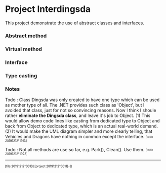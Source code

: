 ﻿
# Project Interdingsda

This project demonstrate the use of abstract classes and interfaces.

### Abstract method

### Virtual method

### Interface

### Type casting


### Notes

 Todo : Class Dingsda was only created to have one type which can be used
 as mother type of all. The .NET provides such class as 'Object',
 but I avoided that class, just for not so convincing reasons.
 Now I think I shoule rather **eliminate the Dingsda class**,
 and leave it's job to Object.
 (1) This would allow demo code lines like casting from dedicated type
 to Object and back from Object to dedicated type, which is an actual real-world demand.
 (2) It would make the UML diagram simpler and more clearly telling,
  that Vehicles and Dragons have nothing in common except the interface. 
<sub><sup>[todo 20191212°1913]</sup></sub>


 Todo : Not all methods are use so far, e.g. Park(), Clean(). Use them.
<sub><sup>[todo 20191212°1923]</sup></sub>

---
 <sub><sup>[file 20191212°0013] [project 20191212°0011]܀Ω</sup></sub>
